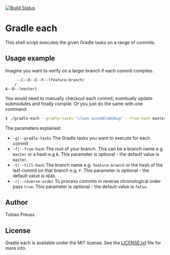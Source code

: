 [![Build Status](https://travis-ci.com/johnjohndoe/gradle-each.svg?branch=master)](https://travis-ci.com/johnjohndoe/gradle-each)

# Gradle each

This shell script executes the given Gradle tasks on a range of commits.


## Usage example

Imagine you want to verify on a larger branch if each commit compiles.

```
     --C--D--E--F--(feature-branch)
    /
A--B--(master)
````

You would need to manually checkout each commit, eventually update submodules
and finally compile. Or you just do the same with one command:


``` bash
$ ./gradle-each --gradle-tasks "clean assembleDebug" --from-hash master --till-hash feature-branch --reverse-order false
```

The parameters explained:

* `-g|--gradle-tasks` The Gradle tasks you want to execute for each commit
* `-f|--from-hash` The root of your branch. This can be a branch name e.g. `master` or a hash e.g `B`.
  This parameter is optional - the default value is `master`.
* `-t|--till-hash` The branch name e.g. `feature-branch` or the hash of the last commit on that branch e.g. `F`. 
  This parameter is optional - the default value is `HEAD`.
* `-r|--reverse-order` To process commits in reverse chronological order pass `true`.
This parameter is optional - the default value is `false`.

## Author

Tobias Preuss


## License

Gradle each is available under the MIT license. See the [LICENSE.txt][license-file] file for more info.


[license-file]: LICENSE.txt
